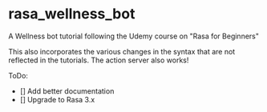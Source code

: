 # rasa_wellness_bot
A Wellness bot tutorial following the Udemy course on "Rasa for Beginners"

This also incorporates the various changes in the syntax that are not reflected in the tutorials.
The action server also works!


ToDo:

- [] Add better documentation
- []  Upgrade to Rasa 3.x
